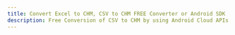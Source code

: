 ---title: Convert Excel to CHM, CSV to CHM FREE Converter or Android SDKdescription: Free Conversion of CSV to CHM by using Android Cloud APIs & SDKs. Also Create, Edit & Render Microsoft Excel, CSV and SpreadsheetML worksheets or spreadsheet in the Cloud.---